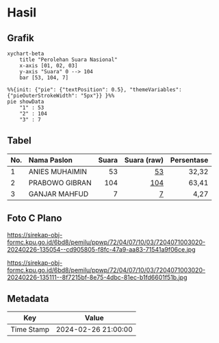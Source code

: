 # Hasil

## Grafik

```mermaid
xychart-beta
    title "Perolehan Suara Nasional"
    x-axis [01, 02, 03]
    y-axis "Suara" 0 --> 104
    bar [53, 104, 7]
```

```mermaid
%%{init: {"pie": {"textPosition": 0.5}, "themeVariables": {"pieOuterStrokeWidth": "5px"}} }%%
pie showData
    "1" : 53
    "2" : 104
    "3" : 7
```

## Tabel

| No. | Nama Paslon    | Suara | Suara (raw) | Persentase |
|:--- |:-------------- | -----:| -----------:| ----------:|
| 1   | ANIES MUHAIMIN | 53    | [53][p-1]   | 32,32      |
| 2   | PRABOWO GIBRAN | 104   | [104][p-2]  | 63,41      |
| 3   | GANJAR MAHFUD  | 7     | [7][p-3]    | 4,27       |


[p-1]: https://github.com/gigit-pemilu/pemilu-2024/blob/main/pilpres/hitung-suara/sub/72-sulawesi-tengah/sub/04-toli-toli/sub/07-baolan/sub/1003-tuweley/sub/020-tps/sub/paslon-1.txt
[p-2]: https://github.com/gigit-pemilu/pemilu-2024/blob/main/pilpres/hitung-suara/sub/72-sulawesi-tengah/sub/04-toli-toli/sub/07-baolan/sub/1003-tuweley/sub/020-tps/sub/paslon-2.txt
[p-3]: https://github.com/gigit-pemilu/pemilu-2024/blob/main/pilpres/hitung-suara/sub/72-sulawesi-tengah/sub/04-toli-toli/sub/07-baolan/sub/1003-tuweley/sub/020-tps/sub/paslon-3.txt

## Foto C Plano

https://sirekap-obj-formc.kpu.go.id/6bd8/pemilu/ppwp/72/04/07/10/03/7204071003020-20240226-135054--cd905805-f8fc-47a9-aa83-71541a9f06ce.jpg

https://sirekap-obj-formc.kpu.go.id/6bd8/pemilu/ppwp/72/04/07/10/03/7204071003020-20240226-135111--8f7215bf-8e75-4dbc-81ec-b1fd6601f51b.jpg


## Metadata

| Key        | Value               |
| ---------- | ------------------- |
| Time Stamp | 2024-02-26 21:00:00 |



